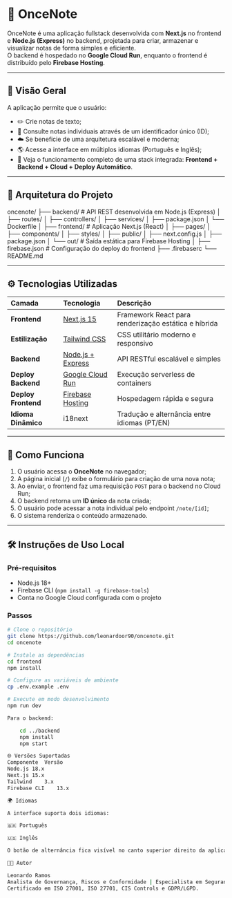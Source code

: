 # 📝 OnceNote

OnceNote é uma aplicação fullstack desenvolvida com **Next.js** no frontend e **Node.js (Express)** no backend, projetada para criar, armazenar e visualizar notas de forma simples e eficiente.  
O backend é hospedado no **Google Cloud Run**, enquanto o frontend é distribuído pelo **Firebase Hosting**.

---

## 🚀 Visão Geral

A aplicação permite que o usuário:

- ✏️ Crie notas de texto;
- 📄 Consulte notas individuais através de um identificador único (ID);
- ☁️ Se beneficie de uma arquitetura escalável e moderna;
- 🌎 Acesse a interface em múltiplos idiomas (Português e Inglês);
- 💾 Veja o funcionamento completo de uma stack integrada: **Frontend + Backend + Cloud + Deploy Automático**.

---

## 🧩 Arquitetura do Projeto

oncenote/
├── backend/ # API REST desenvolvida em Node.js (Express)
│ ├── routes/
│ ├── controllers/
│ ├── services/
│ ├── package.json
│ └── Dockerfile
│
├── frontend/ # Aplicação Next.js (React)
│ ├── pages/
│ ├── components/
│ ├── styles/
│ ├── public/
│ ├── next.config.js
│ ├── package.json
│ └── out/ # Saída estática para Firebase Hosting
│
├── firebase.json # Configuração do deploy do frontend
├── .firebaserc
└── README.md



---

## ⚙️ Tecnologias Utilizadas

| Camada | Tecnologia | Descrição |
|:--------|:------------|:------------|
| **Frontend** | [Next.js 15](https://nextjs.org/) | Framework React para renderização estática e híbrida |
| **Estilização** | [Tailwind CSS](https://tailwindcss.com/) | CSS utilitário moderno e responsivo |
| **Backend** | [Node.js + Express](https://expressjs.com/) | API RESTful escalável e simples |
| **Deploy Backend** | [Google Cloud Run](https://cloud.google.com/run) | Execução serverless de containers |
| **Deploy Frontend** | [Firebase Hosting](https://firebase.google.com/docs/hosting) | Hospedagem rápida e segura |
| **Idioma Dinâmico** | i18next | Tradução e alternância entre idiomas (PT/EN) |

---

## 🧠 Como Funciona

1. O usuário acessa o **OnceNote** no navegador;
2. A página inicial (`/`) exibe o formulário para criação de uma nova nota;
3. Ao enviar, o frontend faz uma requisição `POST` para o backend no Cloud Run;
4. O backend retorna um **ID único** da nota criada;
5. O usuário pode acessar a nota individual pelo endpoint `/note/[id]`;
6. O sistema renderiza o conteúdo armazenado.

---

## 🛠️ Instruções de Uso Local

### Pré-requisitos
- Node.js 18+
- Firebase CLI (`npm install -g firebase-tools`)
- Conta no Google Cloud configurada com o projeto

### Passos

```bash
# Clone o repositório
git clone https://github.com/leonardoor90/oncenote.git
cd oncenote

# Instale as dependências
cd frontend
npm install

# Configure as variáveis de ambiente
cp .env.example .env

# Execute em modo desenvolvimento
npm run dev

Para o backend:

    cd ../backend
    npm install
    npm start

🌐 Versões Suportadas
Componente	Versão
Node.js	18.x
Next.js	15.x
Tailwind	3.x
Firebase CLI	13.x

🌍 Idiomas

A interface suporta dois idiomas:

🇧🇷 Português

🇺🇸 Inglês

O botão de alternância fica visível no canto superior direito da aplicação.

🧑‍💻 Autor

Leonardo Ramos
Analista de Governança, Riscos e Conformidade | Especialista em Segurança da Informação e Privacidade de Dados.
Certificado em ISO 27001, ISO 27701, CIS Controls e GDPR/LGPD.